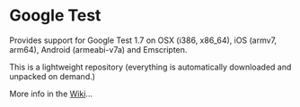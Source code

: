 # Google Test

Provides support for Google Test 1.7 on OSX (i386, x86_64), iOS (armv7, arm64), Android (armeabi-v7a) and Emscripten.

This is a lightweight repository (everything is automatically downloaded and unpacked on demand.)

More info in the [Wiki](../../wiki/)...
